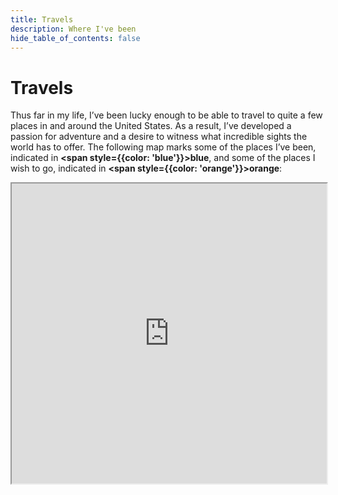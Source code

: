 ```yaml
---
title: Travels
description: Where I've been
hide_table_of_contents: false
---
```


# Travels

Thus far in my life, I’ve been lucky enough to be able to travel to quite a few places in and around the United States.
As a result, I’ve developed a passion for adventure and a desire to witness what incredible sights the world has to
offer. The following map marks some of the places I’ve been, indicated in **<span style={{color: 'blue'}}>blue</span>**, and some of the places I wish to go,
indicated in **<span style={{color: 'orange'}}>orange</span>**:

<iframe src="https://www.google.com/maps/d/u/0/embed?mid=1f8yl-f64iHLaWGpgEwBasJlDJ28&ehbc=2E312F" width="100%" height="480"></iframe>